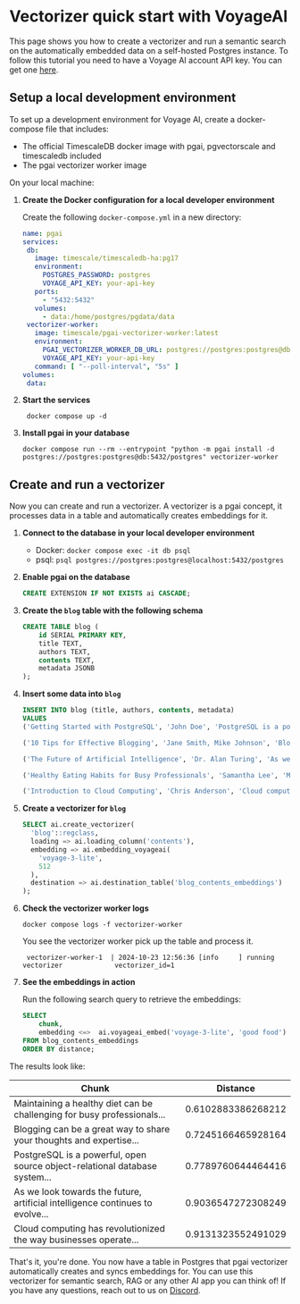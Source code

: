 # Vectorizer quick start with VoyageAI

This page shows you how to create a vectorizer and run a semantic search on the automatically embedded data on a self-hosted Postgres instance.
To follow this tutorial you need to have a Voyage AI account API key. You can get one [here](https://www.voyageai.com/).

## Setup a local development environment

To set up a development environment for Voyage AI, create a docker-compose file that includes:
- The official TimescaleDB docker image with pgai, pgvectorscale and timescaledb included
- The pgai vectorizer worker image

On your local machine:

1. **Create the Docker configuration for a local developer environment**

   Create the following `docker-compose.yml` in a new directory:
    ```yaml
   name: pgai
   services:
     db:
       image: timescale/timescaledb-ha:pg17
       environment:
         POSTGRES_PASSWORD: postgres
         VOYAGE_API_KEY: your-api-key
       ports:
         - "5432:5432"
       volumes:
         - data:/home/postgres/pgdata/data
     vectorizer-worker:
       image: timescale/pgai-vectorizer-worker:latest
       environment:
         PGAI_VECTORIZER_WORKER_DB_URL: postgres://postgres:postgres@db:5432/postgres
         VOYAGE_API_KEY: your-api-key
       command: [ "--poll-interval", "5s" ]
   volumes:
     data:
    ```

1. **Start the services**
   ```shell
    docker compose up -d
    ```

1. **Install pgai in your database**
   ```shell
   docker compose run --rm --entrypoint "python -m pgai install -d postgres://postgres:postgres@db:5432/postgres" vectorizer-worker
   ```

## Create and run a vectorizer

Now you can create and run a vectorizer. A vectorizer is a pgai concept, it processes data in a table and automatically creates embeddings for it.

1. **Connect to the database in your local developer environment**

   - Docker: `docker compose exec -it db psql`
   - psql:  `psql postgres://postgres:postgres@localhost:5432/postgres`

1. **Enable pgai on the database**

    ```sql
    CREATE EXTENSION IF NOT EXISTS ai CASCADE;
    ```

1. **Create the `blog` table with the following schema**
    ```sql
    CREATE TABLE blog (
        id SERIAL PRIMARY KEY,
        title TEXT,
        authors TEXT,
        contents TEXT,
        metadata JSONB
    );
    ```

1. **Insert some data into `blog`**
    ```sql
    INSERT INTO blog (title, authors, contents, metadata)
    VALUES
    ('Getting Started with PostgreSQL', 'John Doe', 'PostgreSQL is a powerful, open source object-relational database system...', '{"tags": ["database", "postgresql", "beginner"], "read_time": 5, "published_date": "2024-03-15"}'),

    ('10 Tips for Effective Blogging', 'Jane Smith, Mike Johnson', 'Blogging can be a great way to share your thoughts and expertise...', '{"tags": ["blogging", "writing", "tips"], "read_time": 8, "published_date": "2024-03-20"}'),

    ('The Future of Artificial Intelligence', 'Dr. Alan Turing', 'As we look towards the future, artificial intelligence continues to evolve...', '{"tags": ["AI", "technology", "future"], "read_time": 12, "published_date": "2024-04-01"}'),

    ('Healthy Eating Habits for Busy Professionals', 'Samantha Lee', 'Maintaining a healthy diet can be challenging for busy professionals...', '{"tags": ["health", "nutrition", "lifestyle"], "read_time": 6, "published_date": "2024-04-05"}'),

    ('Introduction to Cloud Computing', 'Chris Anderson', 'Cloud computing has revolutionized the way businesses operate...', '{"tags": ["cloud", "technology", "business"], "read_time": 10, "published_date": "2024-04-10"}'); 
    ```

4. **Create a vectorizer for `blog`**

    ```sql
    SELECT ai.create_vectorizer(
      'blog'::regclass,
      loading => ai.loading_column('contents'),
      embedding => ai.embedding_voyageai(
        'voyage-3-lite',
        512
      ),
      destination => ai.destination_table('blog_contents_embeddings')
    );
    ```

1. **Check the vectorizer worker logs** 
   ```shell
   docker compose logs -f vectorizer-worker
   ```

   You see the vectorizer worker pick up the table and process it.
   ```shell
    vectorizer-worker-1  | 2024-10-23 12:56:36 [info     ] running vectorizer             vectorizer_id=1
    ```

1. **See the embeddings in action**

   Run the following search query to retrieve the embeddings:

   ```sql
   SELECT
       chunk,
       embedding <=>  ai.voyageai_embed('voyage-3-lite', 'good food') as distance
   FROM blog_contents_embeddings
   ORDER BY distance;
   ```

The results look like:

| Chunk | Distance |
|--------|-----------|
| Maintaining a healthy diet can be challenging for busy professionals... | 0.6102883386268212 |
| Blogging can be a great way to share your thoughts and expertise... | 0.7245166465928164 |
| PostgreSQL is a powerful, open source object-relational database system... | 0.7789760644464416 |
| As we look towards the future, artificial intelligence continues to evolve... | 0.9036547272308249 |
| Cloud computing has revolutionized the way businesses operate... | 0.9131323552491029 |


That's it, you're done. You now have a table in Postgres that pgai vectorizer automatically creates 
and syncs embeddings for. You can use this vectorizer for semantic search, RAG or any other AI 
app you can think of! If you have any questions, reach out to us on [Discord](https://discord.gg/KRdHVXAmkp).